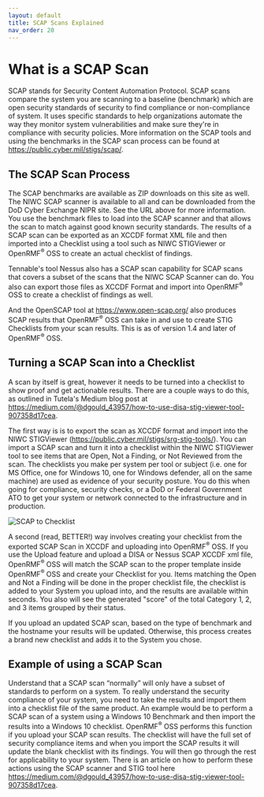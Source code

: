 ```yaml
---
layout: default
title: SCAP Scans Explained
nav_order: 20
---
```


# What is a SCAP Scan

SCAP stands for Security Content Automation Protocol.  SCAP scans compare the system you are scanning to a baseline (benchmark) which are open security standards of security to find compliance or non-compliance of system.   It uses specific standards to help organizations automate the way they monitor system vulnerabilities and make sure they're in compliance with security policies. More information on the SCAP tools and using the benchmarks in the SCAP scan process can be found at <a href="https://public.cyber.mil/stigs/scap/" target="_blank">https://public.cyber.mil/stigs/scap/</a>. 

## The SCAP Scan Process
The SCAP benchmarks are available as ZIP downloads on this site as well. The NIWC SCAP scanner is available to all and can be downloaded from the DoD Cyber Exchange NIPR site. See the URL above for more information.  You use the benchmark files to load into the SCAP scanner and that allows the scan to match against good known security standards.  The results of a SCAP scan can be exported as an XCCDF format XML file and then imported into a Checklist using a tool such as NIWC STIGViewer or OpenRMF<sup>&reg;</sup> OSS to create an actual checklist of findings.

Tennable's tool Nessus also has a SCAP scan capability for SCAP scans that covers a subset of the scans that the NIWC SCAP Scanner can do. You also can export those files as XCCDF Format and import into OpenRMF<sup>&reg;</sup> OSS to create a checklist of findings as well. 

And the OpenSCAP tool at https://www.open-scap.org/ also produces SCAP results that OpenRMF<sup>&reg;</sup> OSS can take in and use to create STIG Checklists from your scan results. This is as of version 1.4 and later of OpenRMF<sup>&reg;</sup> OSS.

## Turning a SCAP Scan into a Checklist
A scan by itself is great, however it needs to be turned into a checklist to show proof and get actionable results. There are a couple ways to do this, as outlined in Tutela's Medium blog post at <a  href="https://medium.com/@dgould_43957/how-to-use-disa-stig-viewer-tool-907358d17cea" target="_blank">https://medium.com/@dgould_43957/how-to-use-disa-stig-viewer-tool-907358d17cea</a>.

The first way is is to export the scan as XCCDF format and import into the NIWC STIGViewer 
(<a target="_blank" href="https://public.cyber.mil/stigs/srg-stig-tools/">https://public.cyber.mil/stigs/srg-stig-tools/</a>). You can import a SCAP scan and turn it into a checklist within the NIWC STIGViewer tool to see items that are Open, Not a Finding, or Not Reviewed from the scan. The checklists you make per system per tool or subject (i.e. one for MS Office, one for Windows 10, one for Windows defender, all on the same machine) are used as evidence of your security posture. You do this when going for compliance, security checks, or a DoD or Federal Government ATO to get your system or network connected to the infrastructure and in production.

![SCAP to Checklist](/assets/OpenRMF-SCAP-Process.png)

A second (read, BETTER!) way involves creating your checklist from the exported SCAP Scan in XCCDF and uploading into OpenRMF<sup>&reg;</sup> OSS. If you use the Upload feature and upload a DISA or Nessus SCAP XCCDF xml file, OpenRMF<sup>&reg;</sup> OSS will match the SCAP scan to the proper template inside OpenRMF<sup>&reg;</sup> OSS and create your Checklist for you. Items matching the Open and Not a Finding will be done in the proper checklist file, the checklist is added to your System you upload into, and the results are available within seconds. You also will see the generated "score" of the total Category 1, 2, and 3 items grouped by their status. 

If you upload an updated SCAP scan, based on the type of benchmark and the hostname your results will be updated. Otherwise, this process creates a brand new checklist and adds it to the System you chose.

## Example of using a SCAP Scan
Understand that a SCAP scan “normally” will only have a subset of standards to perform on a system.   To really understand the security compliance of your system, you need to take the results and import them into a checklist file of the same product.  An example would be to perform a SCAP scan of a system using a Windows 10 Benchmark and then import the results into a Windows 10 checklist.  OpenRMF<sup>&reg;</sup> OSS performs this function if you upload your SCAP scan results.  The checklist will have the full set of security compliance items and when you import the SCAP results it will update the blank checklist with its findings.  You will then go through the rest for applicability to your system.  There is an article on how to perform these actions using the SCAP scanner and STIG tool here <a href="https://medium.com/@dgould_43957/how-to-use-disa-stig-viewer-tool-907358d17cea" target="_blank">https://medium.com/@dgould_43957/how-to-use-disa-stig-viewer-tool-907358d17cea</a>.